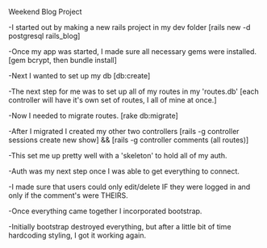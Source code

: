 Weekend Blog Project

-I started out by making a new rails project in my dev folder
 [rails new -d postgresql rails_blog]

-Once my app was started, I made sure all necessary gems were installed.
 [gem bcrypt, then bundle install]

-Next I wanted to set up my db
 [db:create]

-The next step for me was to set up all of my routes in my 'routes.db'
 [each controller will have it's own set of routes, I all of mine at once.]

-Now I needed to migrate routes.
 [rake db:migrate]

-After I migrated I created my other two controllers
 [rails -g controller sessions create new show] &&
 [rails -g controller comments (all routes)]

-This set me up pretty well with a 'skeleton' to hold all of my auth.

-Auth was my next step once I was able to get everything to connect.

-I made sure that users could only edit/delete IF they were logged in and only if the comment's were THEIRS.

-Once everything came together I incorporated bootstrap.

-Initially bootstrap destroyed everything, but after a little bit of time hardcoding styling, I got it working again. 